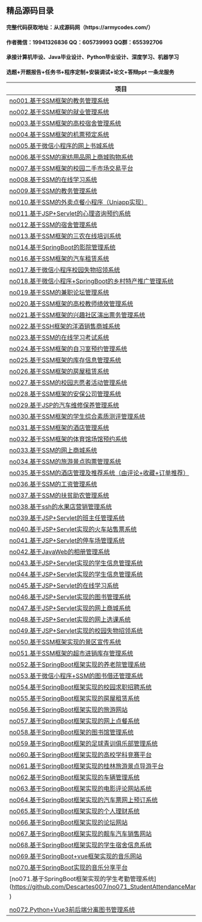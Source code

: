 ## 精品源码目录

<h4> 完整代码获取地址：从戎源码网（https://armycodes.com/） </h4>
<h4> 作者微信：19941326836 QQ：605739993 QQ群：655392706 </h4>
<h4> 承接计算机毕设、Java毕业设计、Python毕业设计、深度学习、机器学习 </h4>
<h4> 选题+开题报告+任务书+程序定制+安装调试+论文+答辩ppt 一条龙服务 </h4>

| 项目                                                        | github地址                                                   |
| ---------------------------------------------------------- | ------------------------------------------------------------ |
| [no001.基于SSM框架的教务管理系统](https://github.com/Descartes007/no001_EducationalManagementSys) | https://github.com/Descartes007/no001_EducationalManagementSys         |
| [no002.基于SSM框架的就业管理系统](https://github.com/Descartes007/no002_EmploymentManageSys) | https://github.com/Descartes007/no002_EmploymentManageSys         |
| [no003.基于SSM框架的高校宿舍管理系统](https://github.com/Descartes007/no003_DormitoryManageSys) | https://github.com/Descartes007/no003_DormitoryManageSys         |
| [no004.基于SSM框架的机票预定系统](https://github.com/Descartes007/no004_TicketOrderSys) | https://github.com/Descartes007/no004_TicketOrderSys         |
| [no005.基于微信小程序的网上书城系统](https://github.com/Descartes007/no005_OnlineBookMallSys) | https://github.com/Descartes007/no005_OnlineBookMallSys         |
| [no006.基于SSM的家纺用品网上商城购物系统](https://github.com/Descartes007/no006_OnlineMallShoppingManagementSys) | https://github.com/Descartes007/no006_OnlineMallShoppingManagementSys         |
| [no007.基于SSM框架的校园二手市场交易平台](https://github.com/Descartes007/no007_CampusSecondHandTradeSys) | https://github.com/Descartes007/no007_CampusSecondHandTradeSys         |
| [no008.基于SSM的在线学习系统](https://github.com/Descartes007/no008_StudyManagerSys) | https://github.com/Descartes007/no008_StudyManagerSys         |
| [no009.基于SSM的教务管理系统](https://github.com/Descartes007/no009_EducationalManagerSys) | https://github.com/Descartes007/no009_EducationalManagerSys         |
| [no010.基于SSM的外卖点餐小程序（Uniapp实现）](https://github.com/Descartes007/no010_TakeAwaySys) | https://github.com/Descartes007/no010_TakeAwaySys         |
| [no011.基于JSP+Servlet的心理咨询预约系统](https://github.com/Descartes007/no011_MindSubscribeSys) | https://github.com/Descartes007/no011_MindSubscribeSys         |
| [no012.基于SSM的宿舍管理系统](https://github.com/Descartes007/no012_DormitoryManageSys) | https://github.com/Descartes007/no012_DormitoryManageSys         |
| [no013.基于SSM框架的三农在线培训系统](https://github.com/Descartes007/no013_OnlineCourseManagementSys) | https://github.com/Descartes007/no013_OnlineCourseManagementSys         |
| [no014.基于SpringBoot的影院管理系统](https://github.com/Descartes007/no014_CinemaMovieManagementSys) | https://github.com/Descartes007/no014_CinemaMovieManagementSys         |
| [no016.基于SSM框架的汽车租赁系统](https://github.com/Descartes007/no016_CarRentalManagementSys) | https://github.com/Descartes007/no016_CarRentalManagementSys         |
| [no017.基于微信小程序校园失物招领系统](https://github.com/Descartes007/no017_LostAndFoundSys) | https://github.com/Descartes007/no017_LostAndFoundSys         |
| [no018.基于微信小程序+SpringBoot的乡村特产推广管理系统](https://github.com/Descartes007/no018_RuralSpecialtyPromotionManagementSys) | https://github.com/Descartes007/no018_RuralSpecialtyPromotionManagementSys         |
| [no019.基于SSM的兼职论坛管理系统](https://github.com/Descartes007/no019_MoonLightingSys) | https://github.com/Descartes007/no019_MoonLightingSys         |
| [no020.基于SSM框架的高校教师绩效管理系统](https://github.com/Descartes007/no020_CollegeTeachersPerformanceManagementSys) | https://github.com/Descartes007/no020_CollegeTeachersPerformanceManagementSys         |
| [no021.基于SSM框架的兴趣社区演出票务管理系统](https://github.com/Descartes007/no021_InterestCommunityPerformanceTicketingManageSys) | https://github.com/Descartes007/no021_InterestCommunityPerformanceTicketingManageSys         |
| [no022.基于SSH框架的洋酒销售商城系统](https://github.com/Descartes007/no022_ForeignLiquorSalesSys) | https://github.com/Descartes007/no022_ForeignLiquorSalesSys         |
| [no023.基于SSM的在线学习考试系统](https://github.com/Descartes007/no023_ExamLiteSys) | https://github.com/Descartes007/no023_ExamLiteSys         |
| [no024.基于SSM框架的自习室预约管理系统](https://github.com/Descartes007/no024_SelfStudyRoomManagementAppointmentSys) | https://github.com/Descartes007/no024_SelfStudyRoomManagementAppointmentSys         |
| [no025.基于SSM框架的库存信息管理系统](https://github.com/Descartes007/no025_InventoryManagementSys) | https://github.com/Descartes007/no025_InventoryManagementSys         |
| [no026.基于SSM框架的房屋租赁系统](https://github.com/Descartes007/no026_HouseRentalSys) | https://github.com/Descartes007/no026_HouseRentalSys         |
| [no027.基于SSM的校园志愿者活动管理系统](https://github.com/Descartes007/no027_CampusVolunteerActivityManagementSys) | https://github.com/Descartes007/no027_CampusVolunteerActivityManagementSys         |
| [no028.基于SSM框架的安保公司管理系统](https://github.com/Descartes007/no028_SecurityManagementSys) | https://github.com/Descartes007/no028_SecurityManagementSys         |
| [no029.基于JSP的汽车维修保养管理系统](https://github.com/Descartes007/no029_AutomotiveMaintenanceManagementSys) | https://github.com/Descartes007/no029_AutomotiveMaintenanceManagementSys         |
| [no030.基于SSM框架的学生综合素质测评管理系统](https://github.com/Descartes007/no030_StudentComprehensiveQualityEvaluationSys) | https://github.com/Descartes007/no030_StudentComprehensiveQualityEvaluationSys         |
| [no031.基于SSM框架的酒店管理系统](https://github.com/Descartes007/no031_HotelManagementSys) | https://github.com/Descartes007/no031_HotelManagementSys         |
| [no032.基于SSM框架的体育馆场馆预约系统](https://github.com/Descartes007/no032_StadiumManagementSys) | https://github.com/Descartes007/no032_StadiumManagementSys         |
| [no033.基于SSM的网上商城系统](https://github.com/Descartes007/no033_OnlineSupermarketSys) | https://github.com/Descartes007/no033_OnlineSupermarketSys         |
| [no034.基于SSM的旅游景点购票管理系统](https://github.com/Descartes007/no034_TouristAttractionTicketPurchaseSys) | https://github.com/Descartes007/no034_TouristAttractionTicketPurchaseSys         |
| [no035.基于SSM的酒店管理及推荐系统（由评论+收藏+订单推荐）](https://github.com/Descartes007/no035_HotelManagementandRecommendationSys) | https://github.com/Descartes007/no035_HotelManagementandRecommendationSys         |
| [no036.基于SSM的工资管理系统](https://github.com/Descartes007/no036_PayrollManagementSys) | https://github.com/Descartes007/no036_PayrollManagementSys         |
| [no037.基于SSM的扶贫助农管理系统](https://github.com/Descartes007/no037_PovertyAlleviationAndAgriculturalAssistanceSys) | https://github.com/Descartes007/no037_PovertyAlleviationAndAgriculturalAssistanceSys         |
| [no038.基于ssh的水果店营销管理系统](https://github.com/Descartes007/no038_FruitMarketingSys) | https://github.com/Descartes007/no038_FruitMarketingSys         |
| [no039.基于JSP+Servlet的班主任管理系统](https://github.com/Descartes007/no039_ClassTeacherManagementSys) | https://github.com/Descartes007/no039_ClassTeacherManagementSys         |
| [no040.基于JSP+Servlet实现的火车站售票系统](https://github.com/Descartes007/no040_RailwayStationTicketingSys) | https://github.com/Descartes007/no040_RailwayStationTicketingSys         |
| [no041.基于JSP+Servlet的停车场管理系统](https://github.com/Descartes007/no041_ParkingManagementSys) | https://github.com/Descartes007/no041_ParkingManagementSys         |
| [no042.基于JavaWeb的相册管理系统](https://github.com/Descartes007/no042_AlbumManagementSys) | https://github.com/Descartes007/no042_AlbumManagementSys         |
| [no043.基于JSP+Servlet实现的学生信息管理系统](https://github.com/Descartes007/no043_StudentInformationManagementsys) | https://github.com/Descartes007/no043_StudentInformationManagementsys         |
| [no044.基于JSP+Servlet实现的学生信息管理系统](https://github.com/Descartes007/no044_StudentInformationSys) | https://github.com/Descartes007/no044_StudentInformationSys         |
| [no045.基于JSP+Servlet的在线学习系统](https://github.com/Descartes007/no045_OnlineLearningSys) | https://github.com/Descartes007/no045_OnlineLearningSys         |
| [no046.基于JSP+Servlet实现的图书管理系统](https://github.com/Descartes007/no046_LibraryManagementSys) | https://github.com/Descartes007/no046_LibraryManagementSys         |
| [no047.基于JSP+Servlet实现的网上商城系统](https://github.com/Descartes007/no047_OnlineMallSys) | https://github.com/Descartes007/no047_OnlineMallSys         |
| [no048.基于JSP+Servlet实现的网上选课系统](https://github.com/Descartes007/no048_OnlineCourseSelectionSys) | https://github.com/Descartes007/no048_OnlineCourseSelectionSys         |
| [no049.基于JSP+Servlet实现的校园失物招领系统](https://github.com/Descartes007/no049_CampusLostAndFoundManagementSys) | https://github.com/Descartes007/no049_CampusLostAndFoundManagementSys         |
| [no050.基于SSM框架实现的景区宣传系统](https://github.com/Descartes007/no050_ScenicAreaPublicitySys) | https://github.com/Descartes007/no050_ScenicAreaPublicitySys         |
| [no051.基于SSM框架的超市进销库存管理系统](https://github.com/Descartes007/no051_SupermarketManagerSys) | https://github.com/Descartes007/no051_SupermarketManagerSys         |
| [no052.基于SpringBoot框架实现的养老院管理系统](https://github.com/Descartes007/no052_NursingHomeManagementSys) | https://github.com/Descartes007/no052_NursingHomeManagementSys         |
| [no053.基于微信小程序+SSM的图书借还管理系统](https://github.com/Descartes007/no053_BookLoanAndReturnManagementSys) | https://github.com/Descartes007/no053_BookLoanAndReturnManagementSys         |
| [no054.基于SpringBoot框架实现的校园求职招聘系统](https://github.com/Descartes007/no054_CampusJobSearchAndRecruitmentSys) | https://github.com/Descartes007/no054_CampusJobSearchAndRecruitmentSys         |
| [no055.基于SpringBoot框架实现的房屋租赁系统](https://github.com/Descartes007/no055_HouseRentalSys) | https://github.com/Descartes007/no055_HouseRentalSys         |
| [no056.基于SpringBoot框架实现的旅游网站](https://github.com/Descartes007/no056_TourismSys) | https://github.com/Descartes007/no056_TourismSys         |
| [no057.基于SpringBoot框架实现的网上点餐系统](https://github.com/Descartes007/no057_OnlineOrderingSys) | https://github.com/Descartes007/no057_OnlineOrderingSys         |
| [no058.基于SpringBoot框架的图书馆管理系统](https://github.com/Descartes007/no058_LibraryManagementSys) | https://github.com/Descartes007/no058_LibraryManagementSys         |
| [no059.基于SpringBoot框架的足球青训俱乐部管理系统](https://github.com/Descartes007/no059_FootballYouthClubManagementSys) | https://github.com/Descartes007/no059_FootballYouthClubManagementSys         |
| [no060.基于SpringBoot框架实现的高校学科竞赛平台](https://github.com/Descartes007/no060_UniversityDisciplineCompetitionPlatform) | https://github.com/Descartes007/no060_UniversityDisciplineCompetitionPlatform         |
| [no061.基于SpringBoot框架实现的桂林旅游景点导游平台](https://github.com/Descartes007/no061_GuilinTouristAttractionsGuidePlatform) | https://github.com/Descartes007/no061_GuilinTouristAttractionsGuidePlatform         |
| [no062.基于SpringBoot框架实现的车辆管理系统](https://github.com/Descartes007/no062_VehicleManagementSys) | https://github.com/Descartes007/no062_VehicleManagementSys         |
| [no063.基于SpringBoot框架实现的电影评论网站系统](https://github.com/Descartes007/no063_FilmReviewWebsiteSys) | https://github.com/Descartes007/no063_FilmReviewWebsiteSys         |
| [no064.基于SpringBoot框架实现的汽车票网上预订系统](https://github.com/Descartes007/no064_BusTicketOnlineBookingSys) | https://github.com/Descartes007/no064_BusTicketOnlineBookingSys         |
| [no065.基于SpringBoot框架实现的个人理财系统](https://github.com/Descartes007/no065_PersonalFinanceSys) | https://github.com/Descartes007/no065_PersonalFinanceSys         |
| [no066.基于SpringBoot框架实现的论坛网站](https://github.com/Descartes007/no066_ForumWebsite) | https://github.com/Descartes007/no066_ForumWebsite         |
| [no067.基于SpringBoot框架实现的靓车汽车销售网站](https://github.com/Descartes007/no067_CarSalesWebsite) | https://github.com/Descartes007/no067_CarSalesWebsite         |
| [no068.基于SpringBoot框架实现的学生宿舍信息系统](https://github.com/Descartes007/no068_StudentDormitoryInformationSys) | https://github.com/Descartes007/no068_StudentDormitoryInformationSys         |
| [no069.基于SpringBoot+vue框架实现的音乐网站](https://github.com/Descartes007/no069_MusicWebsite) | https://github.com/Descartes007/no069_MusicWebsite         |
| [no070.基于SpringBoot实现的音乐分享平台](https://github.com/Descartes007/no070_MusicSharingPlatform) | https://github.com/Descartes007/no070_MusicSharingPlatform         |
| [no071.基于SpringBoot框架实现的学生考勤管理系统](https://github.com/Descartes007/no071_StudentAttendanceManagementSys
) | https://github.com/Descartes007/no071_StudentAttendanceManagementSys
         |
| [no072.Python+Vue3前后端分离图书管理系统](https://github.com/Descartes007/no072_BookManagementSys) | https://github.com/Descartes007/no072_BookManagementSys         |

